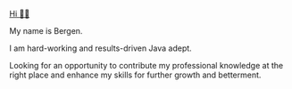 [Hi 👋🏻](https://linkedin.cin/in/nearbygems)

My name is Bergen.

I am hard-working and results-driven Java adept.

Looking for an opportunity to contribute my professional knowledge at the right place and enhance my skills for further growth and betterment. 
